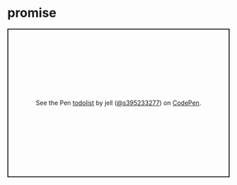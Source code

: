# promise

<p class="codepen" data-height="338" data-theme-id="0" data-default-tab="result" data-user="s395233277" data-slug-hash="rEZRgd" style="height: 338px; box-sizing: border-box; display: flex; align-items: center; justify-content: center; border: 2px solid; margin: 1em 0; padding: 1em;" data-pen-title="todolist">
  <span>See the Pen <a href="https://codepen.io/s395233277/pen/rEZRgd/">
  todolist</a> by jell (<a href="https://codepen.io/s395233277">@s395233277</a>)
  on <a href="https://codepen.io">CodePen</a>.</span>
</p>
<script async src="https://static.codepen.io/assets/embed/ei.js"></script>


